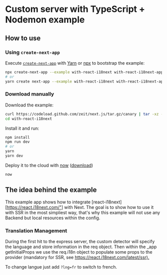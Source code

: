 # Custom server with TypeScript + Nodemon example

## How to use

### Using `create-next-app`

Execute [`create-next-app`](https://github.com/segmentio/create-next-app) with [Yarn](https://yarnpkg.com/lang/en/docs/cli/create/) or [npx](https://github.com/zkat/npx#readme) to bootstrap the example:

```bash
npx create-next-app --example with-react-i18next with-react-i18next-app
# or
yarn create next-app --example with-react-i18next with-react-i18next-app
```

### Download manually

Download the example:

```bash
curl https://codeload.github.com/zeit/next.js/tar.gz/canary | tar -xz --strip=2 next.js-canary/examples/with-react-i18next
cd with-react-i18next
```

Install it and run:

```bash
npm install
npm run dev
# or
yarn
yarn dev
```

Deploy it to the cloud with [now](https://zeit.co/now) ([download](https://zeit.co/download))

```bash
now
```

## The idea behind the example

This example app shows how to integrate [react-i18next][https://react.i18next.com/"] with Next.
The goal is to show how to use it with SSR in the most simpliest way, that's why this example will not use any Backend but local resources within the config.

### Translation Management

During the first hit to the express server, the custom detector will specify the language and store information in the req object.
Then within the \_app getInitialProps we use the req.i18n object to populate some props to the provider (mandatory for SSR, see <https://react.i18next.com/latest/ssr).>

To change langue just add `?lng=fr` to switch to french.
